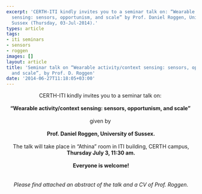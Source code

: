 ```yaml
---
excerpt: 'CERTH-ITI kindly invites you to a seminar talk on: “Wearable activity/context
  sensing: sensors, opportunism, and scale” by Prof. Daniel Roggen, University of
  Sussex (Thursday, 03-Jul-2014).'
types: article
tags:
- iti seminars
- sensors
- roggen
images: []
layout: article
title: 'Seminar talk on “Wearable activity/context sensing: sensors, opportunism,
  and scale”, by Prof. D. Roggen'
date: '2014-06-27T11:18:05+03:00'
---
```

<div style="text-align: center;">
	<div>CERTH-ITI kindly invites you to a seminar talk on:&nbsp;</div>
	<div>&nbsp;</div>
	<div><b style="font-size: 14px;">“</b><strong style="font-size: 14px;">Wearable activity/context sensing: sensors, opportunism, and scale</strong><b style="font-size: 14px;">”&nbsp;</b></div>
	<div>&nbsp;</div>
	<div>given by&nbsp;</div>
	<div>&nbsp;</div>
	<div><strong><span style="font-size: 14px;">Prof.&nbsp;Daniel Roggen, University of Sussex.</span></strong></div>
	<div>&nbsp;</div>
	<div>The talk will take place in&nbsp;“Athina” room in ITI building, CERTH campus,<span style="font-size: 14px;"><b> </b><strong>Thursday July 3, 11:30 am</strong><b>.</b></span></div>
	<div>&nbsp;</div>
	<div><strong>Everyone is welcome!</strong></div>
	<div>&nbsp;</div>
	<div>&nbsp;</div>
	<div><em>Please find attached an abstract of the&nbsp;talk and a CV of Prof. Roggen.</em></div>
</div>
<p>&nbsp;</p>
